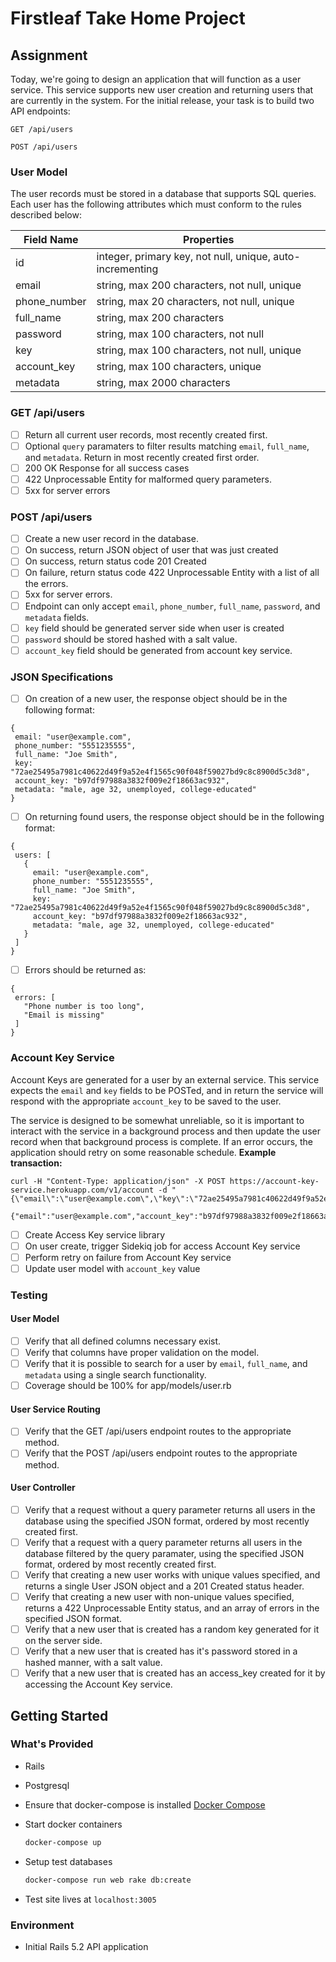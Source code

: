 # Firstleaf Take Home Project

## Assignment

Today, we're going to design an application that will function as a user service.
This service supports new user creation and returning users that are currently
in the system. For the initial release, your task is to build two API endpoints:

`GET /api/users`

`POST /api/users`

### User Model

The user records must be stored in a database that supports SQL queries. Each
user has the following attributes which must conform to the rules described
below:

| Field Name   | Properties                                                |
| ------------ | --------------------------------------------------------- |
| id           | integer, primary key, not null, unique, auto-incrementing |
| email        | string, max 200 characters, not null, unique              |
| phone_number | string, max 20 characters, not null, unique               |
| full_name    | string, max 200 characters                                |
| password     | string, max 100 characters, not null                      |
| key          | string, max 100 characters, not null, unique              |
| account_key  | string, max 100 characters, unique                        |
| metadata     | string, max 2000 characters                               |

### GET /api/users

- [ ] Return all current user records, most recently created first.
- [ ] Optional `query` paramaters to filter results matching `email`, `full_name`,
      and `metadata`. Return in most recently created first order.
- [ ] 200 OK Response for all success cases
- [ ] 422 Unprocessable Entity for malformed query parameters.
- [ ] 5xx for server errors

### POST /api/users

- [ ] Create a new user record in the database.
- [ ] On success, return JSON object of user that was just created
- [ ] On success, return status code 201 Created
- [ ] On failure, return status code 422 Unprocessable Entity with a list of all
      the errors.
- [ ] 5xx for server errors.
- [ ] Endpoint can only accept `email`, `phone_number`, `full_name`, `password`,
      and `metadata` fields.
- [ ] `key` field should be generated server side when user is created
- [ ] `password` should be stored hashed with a salt value.
- [ ] `account_key` field should be generated from account key service.

### JSON Specifications

- [ ] On creation of a new user, the response object should be in the following
      format:

```
{
 email: "user@example.com",
 phone_number: "5551235555",
 full_name: "Joe Smith",
 key: "72ae25495a7981c40622d49f9a52e4f1565c90f048f59027bd9c8c8900d5c3d8",
 account_key: "b97df97988a3832f009e2f18663ac932",
 metadata: "male, age 32, unemployed, college-educated"
}
```

- [ ] On returning found users, the response object should be in the following
      format:

```
{
 users: [
   {
     email: "user@example.com",
     phone_number: "5551235555",
     full_name: "Joe Smith",
     key: "72ae25495a7981c40622d49f9a52e4f1565c90f048f59027bd9c8c8900d5c3d8",
     account_key: "b97df97988a3832f009e2f18663ac932",
     metadata: "male, age 32, unemployed, college-educated"
   }
 ]
}
```

- [ ] Errors should be returned as:

```
{
 errors: [
   "Phone number is too long",
   "Email is missing"
 ]
}
```

### Account Key Service

Account Keys are generated for a user by an external service. This service
expects the `email` and `key` fields to be POSTed, and in return the service
will respond with the appropriate `account_key` to be saved to the user.

The service is designed to be somewhat unreliable, so it is important to
interact with the service in a background process and then update the user
record when that background process is complete. If an error occurs, the
application should retry on some reasonable schedule.
**Example transaction:**

```
curl -H "Content-Type: application/json" -X POST https://account-key-service.herokuapp.com/v1/account -d "{\"email\":\"user@example.com\",\"key\":\"72ae25495a7981c40622d49f9a52e4f1565c90f048f59027bd9c8c8900d5c3d8\"}"

{"email":"user@example.com","account_key":"b97df97988a3832f009e2f18663ac932"}
```

- [ ] Create Access Key service library
- [ ] On user create, trigger Sidekiq job for access Account Key service
- [ ] Perform retry on failure from Account Key service
- [ ] Update user model with `account_key` value

### Testing

#### User Model

- [ ] Verify that all defined columns necessary exist.
- [ ] Verify that columns have proper validation on the model.
- [ ] Verify that it is possible to search for a user by `email`, `full_name`,
      and `metadata` using a single search functionality.
- [ ] Coverage should be 100% for app/models/user.rb

#### User Service Routing

- [ ] Verify that the GET /api/users endpoint routes to the appropriate method.
- [ ] Verify that the POST /api/users endpoint routes to the appropriate method.

#### User Controller

- [ ] Verify that a request without a query parameter returns all users in the
      database using the specified JSON format, ordered by most recently created
      first.
- [ ] Verify that a request with a query parameter returns all users in the
      database filtered by the query paramater, using the specified JSON format,
      ordered by most recently created first.
- [ ] Verify that creating a new user works with unique values specified, and
      returns a single User JSON object and a 201 Created status header.
- [ ] Verify that creating a new user with non-unique values specified, returns
      a 422 Unprocessable Entity status, and an array of errors in the specified
      JSON format.
- [ ] Verify that a new user that is created has a random key generated for it on
      the server side.
- [ ] Verify that a new user that is created has it's password stored in a hashed
      manner, with a salt value.
- [ ] Verify that a new user that is created has an access_key created for it by
      accessing the Account Key service.

## Getting Started

### What's Provided

- Rails
- Postgresql

- Ensure that docker-compose is installed [Docker Compose](https://docs.docker.com/compose/install/#prerequisites)

- Start docker containers

  ```bash
  docker-compose up
  ```

- Setup test databases

  ```bash
  docker-compose run web rake db:create
  ```

- Test site lives at `localhost:3005`

### Environment

- Initial Rails 5.2 API application
